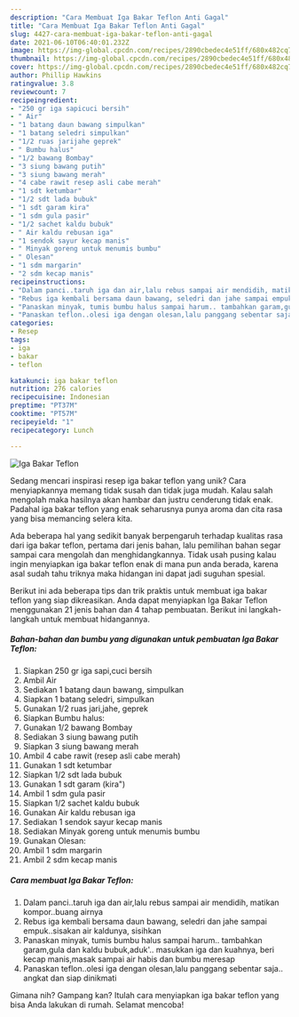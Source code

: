 ```yaml
---
description: "Cara Membuat Iga Bakar Teflon Anti Gagal"
title: "Cara Membuat Iga Bakar Teflon Anti Gagal"
slug: 4427-cara-membuat-iga-bakar-teflon-anti-gagal
date: 2021-06-10T06:40:01.232Z
image: https://img-global.cpcdn.com/recipes/2890cbedec4e51ff/680x482cq70/iga-bakar-teflon-foto-resep-utama.jpg
thumbnail: https://img-global.cpcdn.com/recipes/2890cbedec4e51ff/680x482cq70/iga-bakar-teflon-foto-resep-utama.jpg
cover: https://img-global.cpcdn.com/recipes/2890cbedec4e51ff/680x482cq70/iga-bakar-teflon-foto-resep-utama.jpg
author: Phillip Hawkins
ratingvalue: 3.8
reviewcount: 7
recipeingredient:
- "250 gr iga sapicuci bersih"
- " Air"
- "1 batang daun bawang simpulkan"
- "1 batang seledri simpulkan"
- "1/2 ruas jarijahe geprek"
- " Bumbu halus"
- "1/2 bawang Bombay"
- "3 siung bawang putih"
- "3 siung bawang merah"
- "4 cabe rawit resep asli cabe merah"
- "1 sdt ketumbar"
- "1/2 sdt lada bubuk"
- "1 sdt garam kira"
- "1 sdm gula pasir"
- "1/2 sachet kaldu bubuk"
- " Air kaldu rebusan iga"
- "1 sendok sayur kecap manis"
- " Minyak goreng untuk menumis bumbu"
- " Olesan"
- "1 sdm margarin"
- "2 sdm kecap manis"
recipeinstructions:
- "Dalam panci..taruh iga dan air,lalu rebus sampai air mendidih, matikan kompor..buang airnya"
- "Rebus iga kembali bersama daun bawang, seledri dan jahe sampai empuk..sisakan air kaldunya, sisihkan"
- "Panaskan minyak, tumis bumbu halus sampai harum.. tambahkan garam,gula dan kaldu bubuk,aduk&#39;.. masukkan iga dan kuahnya, beri kecap manis,masak sampai air habis dan bumbu meresap"
- "Panaskan teflon..olesi iga dengan olesan,lalu panggang sebentar saja.. angkat dan siap dinikmati"
categories:
- Resep
tags:
- iga
- bakar
- teflon

katakunci: iga bakar teflon 
nutrition: 276 calories
recipecuisine: Indonesian
preptime: "PT37M"
cooktime: "PT57M"
recipeyield: "1"
recipecategory: Lunch

---
```



![Iga Bakar Teflon](https://img-global.cpcdn.com/recipes/2890cbedec4e51ff/680x482cq70/iga-bakar-teflon-foto-resep-utama.jpg)

Sedang mencari inspirasi resep iga bakar teflon yang unik? Cara menyiapkannya memang tidak susah dan tidak juga mudah. Kalau salah mengolah maka hasilnya akan hambar dan justru cenderung tidak enak. Padahal iga bakar teflon yang enak seharusnya punya aroma dan cita rasa yang bisa memancing selera kita.



Ada beberapa hal yang sedikit banyak berpengaruh terhadap kualitas rasa dari iga bakar teflon, pertama dari jenis bahan, lalu pemilihan bahan segar sampai cara mengolah dan menghidangkannya. Tidak usah pusing kalau ingin menyiapkan iga bakar teflon enak di mana pun anda berada, karena asal sudah tahu triknya maka hidangan ini dapat jadi suguhan spesial.


Berikut ini ada beberapa tips dan trik praktis untuk membuat iga bakar teflon yang siap dikreasikan. Anda dapat menyiapkan Iga Bakar Teflon menggunakan 21 jenis bahan dan 4 tahap pembuatan. Berikut ini langkah-langkah untuk membuat hidangannya.

<!--inarticleads1-->

##### Bahan-bahan dan bumbu yang digunakan untuk pembuatan Iga Bakar Teflon:

1. Siapkan 250 gr iga sapi,cuci bersih
1. Ambil  Air
1. Sediakan 1 batang daun bawang, simpulkan
1. Siapkan 1 batang seledri, simpulkan
1. Gunakan 1/2 ruas jari,jahe, geprek
1. Siapkan  Bumbu halus:
1. Gunakan 1/2 bawang Bombay
1. Sediakan 3 siung bawang putih
1. Siapkan 3 siung bawang merah
1. Ambil 4 cabe rawit (resep asli cabe merah)
1. Gunakan 1 sdt ketumbar
1. Siapkan 1/2 sdt lada bubuk
1. Gunakan 1 sdt garam (kira&#34;)
1. Ambil 1 sdm gula pasir
1. Siapkan 1/2 sachet kaldu bubuk
1. Gunakan  Air kaldu rebusan iga
1. Sediakan 1 sendok sayur kecap manis
1. Sediakan  Minyak goreng untuk menumis bumbu
1. Gunakan  Olesan:
1. Ambil 1 sdm margarin
1. Ambil 2 sdm kecap manis




<!--inarticleads2-->

##### Cara membuat Iga Bakar Teflon:

1. Dalam panci..taruh iga dan air,lalu rebus sampai air mendidih, matikan kompor..buang airnya
1. Rebus iga kembali bersama daun bawang, seledri dan jahe sampai empuk..sisakan air kaldunya, sisihkan
1. Panaskan minyak, tumis bumbu halus sampai harum.. tambahkan garam,gula dan kaldu bubuk,aduk&#39;.. masukkan iga dan kuahnya, beri kecap manis,masak sampai air habis dan bumbu meresap
1. Panaskan teflon..olesi iga dengan olesan,lalu panggang sebentar saja.. angkat dan siap dinikmati




Gimana nih? Gampang kan? Itulah cara menyiapkan iga bakar teflon yang bisa Anda lakukan di rumah. Selamat mencoba!
